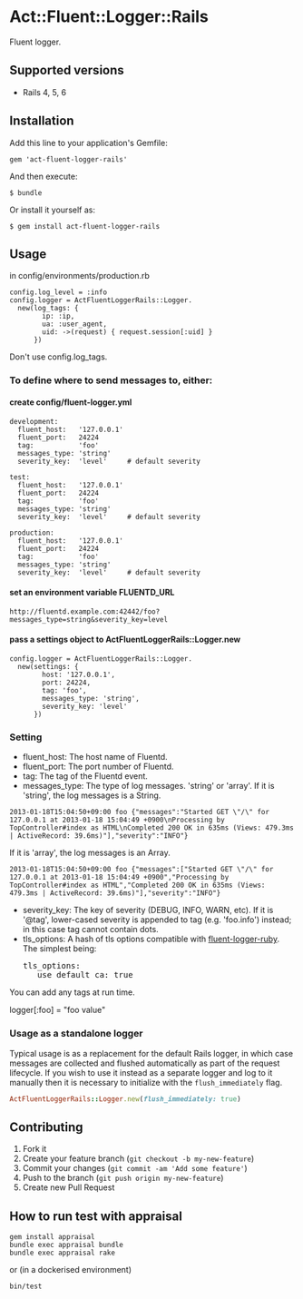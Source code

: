 # Act::Fluent::Logger::Rails

Fluent logger.

## Supported versions

 * Rails 4, 5, 6

## Installation

Add this line to your application's Gemfile:

    gem 'act-fluent-logger-rails'

And then execute:

    $ bundle

Or install it yourself as:

    $ gem install act-fluent-logger-rails

## Usage

in config/environments/production.rb

    config.log_level = :info
    config.logger = ActFluentLoggerRails::Logger.
      new(log_tags: {
            ip: :ip,
            ua: :user_agent,
            uid: ->(request) { request.session[:uid] }
          })

Don't use config.log_tags.

### To define where to send messages to, either:

#### create config/fluent-logger.yml

    development:
      fluent_host:   '127.0.0.1'
      fluent_port:   24224
      tag:           'foo'
      messages_type: 'string'
      severity_key:  'level'     # default severity

    test:
      fluent_host:   '127.0.0.1'
      fluent_port:   24224
      tag:           'foo'
      messages_type: 'string'
      severity_key:  'level'     # default severity

    production:
      fluent_host:   '127.0.0.1'
      fluent_port:   24224
      tag:           'foo'
      messages_type: 'string'
      severity_key:  'level'     # default severity

#### set an environment variable FLUENTD_URL

    http://fluentd.example.com:42442/foo?messages_type=string&severity_key=level

#### pass a settings object to ActFluentLoggerRails::Logger.new

    config.logger = ActFluentLoggerRails::Logger.
      new(settings: {
            host: '127.0.0.1',
            port: 24224,
            tag: 'foo',
            messages_type: 'string',
            severity_key: 'level'
          })

### Setting

 * fluent_host: The host name of Fluentd.
 * fluent_port: The port number of Fluentd.
 * tag: The tag of the Fluentd event.
 * messages_type: The type of log messages. 'string' or 'array'.
   If it is 'string', the log messages is a String.
```
2013-01-18T15:04:50+09:00 foo {"messages":"Started GET \"/\" for 127.0.0.1 at 2013-01-18 15:04:49 +0900\nProcessing by TopController#index as HTML\nCompleted 200 OK in 635ms (Views: 479.3ms | ActiveRecord: 39.6ms)"],"severity":"INFO"}
```
   If it is 'array', the log messages is an Array.
```
2013-01-18T15:04:50+09:00 foo {"messages":["Started GET \"/\" for 127.0.0.1 at 2013-01-18 15:04:49 +0900","Processing by TopController#index as HTML","Completed 200 OK in 635ms (Views: 479.3ms | ActiveRecord: 39.6ms)"],"severity":"INFO"}
```
 * severity_key: The key of severity (DEBUG, INFO, WARN, etc).
   If it is '@tag', lower-cased severity is appended to tag (e.g. 'foo.info') instead; in this case tag cannot contain dots.
 * tls_options: A hash of tls options compatible with [fluent-logger-ruby](https://github.com/fluent/fluent-logger-ruby#tls-setting). The simplest being: 
	 <pre>tls_options:
	  use_default_ca: true</pre>

You can add any tags at run time.

   logger[:foo] = "foo value"

### Usage as a standalone logger

Typical usage is as a replacement for the default Rails logger, in which case
messages are collected and flushed automatically as part of the request
lifecycle. If you wish to use it instead as a separate logger and log to it
manually then it is necessary to initialize with the `flush_immediately` flag.

```ruby
ActFluentLoggerRails::Logger.new(flush_immediately: true)
```


## Contributing

1. Fork it
2. Create your feature branch (`git checkout -b my-new-feature`)
3. Commit your changes (`git commit -am 'Add some feature'`)
4. Push to the branch (`git push origin my-new-feature`)
5. Create new Pull Request

## How to run test with appraisal
```
gem install appraisal
bundle exec appraisal bundle
bundle exec appraisal rake
```
or (in a dockerised environment)
```
bin/test
```
